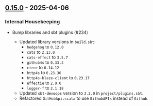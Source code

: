 ## [0.15.0](https://github.com/Kevin-Lee/sbt-github-pages/issues?q=is%3Aissue%20is%3Aclosed%20-label%3Arelease%20milestone%3Amilestone19%20) - 2025-04-06

### Internal Housekeeping
* Bump libraries and sbt plugins (#234)

  - Updated library versions in `build.sbt`:
    - `hedgehog` to `0.12.0`
    - `cats` to `2.13.0`
    - `cats-effect` to `3.5.7`
    - `github4s` to `0.33.3`
    - `circe` to `0.14.12`
    - `http4s` to `0.23.30`
    - `http4s-blaze-client` to `0.23.17`
    - `effectie` to `2.0.0`
    - `logger-f` to `2.1.18`
  - Updated `sbt-devoops` version to `3.2.0` in `project/plugins.sbt`.
  - Refactored `GitHubApi.scala` to use `GithubAPIs` instead of `Github`.
